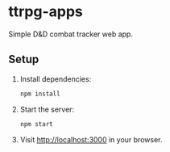 # ttrpg-apps

Simple D&D combat tracker web app.

## Setup

1. Install dependencies:
   ```bash
   npm install
   ```
2. Start the server:
   ```bash
   npm start
   ```
3. Visit [http://localhost:3000](http://localhost:3000/) in your browser.
